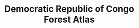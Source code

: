 ---
title: 'Democratic Republic of Congo Forest Atlas'
slug: 'democratic-republic-congo-forest-atlas'
thumbnail: '/assets/images/gallery/'
published: true
categories: [gallery]
description: 'View an interactive map with land-use data for the Democratic Republic of the Congo.'
href: 'http://cod.forest-atlas.org'
href_target: '_blank'
href_text: 'Launch App'
href_class: 'btn green medium mobile-friendly'
source: 'World Resources Institute and Ministry of Environment, Nature Conservation, and Tourism of the Democratic Republic of the Congo'
filters: 'africa, data, global-forest-watch, maps, mining, map-builder'
---